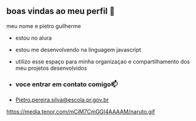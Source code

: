 ## boas vindas ao meu perfil 🤎

meu nome e pietro guilherme

- estou no alura
- estou me desenvolvendo na linguagem javascript
- utilizo esse espaço para minha organizaçao e compartilhamento dos meu projetos desenvolvidos

- ### voce entrar em contato comigo📫

- Pietro.pereira.silva@escola.pr.gov.br


https://media.tenor.com/mCiM7CmGGI4AAAAM/naruto.gif
